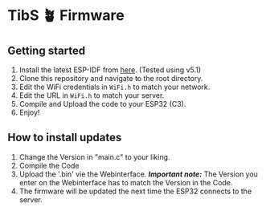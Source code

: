 # TibS 🪴 Firmware

## Getting started

1. Install the latest ESP-IDF from [here](https://docs.espressif.com/projects/esp-idf/en/latest/esp32/get-started/index.html#installation-step-by-step). (Tested using v5.1)
2. Clone this repository and navigate to the root directory.
3. Edit the WiFi credentials in `WiFi.h` to match your network.
4. Edit the URL in `WiFi.h` to match your server.
5. Compile and Upload the code to your ESP32 (C3).
6. Enjoy!

## How to install updates

1. Change the Version in "main.c" to your liking.
2. Compile the Code
3. Upload the '.bin' vie the Webinterface. **_Important note:_** The Version you enter on the Webinterface has to match the Version in the Code.
4. The firmware will be updated the next time the ESP32 connects to the server.
